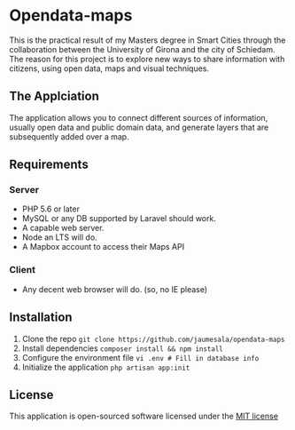 # Opendata-maps

This is the practical result of my Masters degree in Smart Cities through the collaboration between the University of Girona and the city of Schiedam.
The reason for this project is to explore new ways to share information with citizens, using open data, maps and visual techniques.

## The Applciation

The application allows you to connect different sources of information, usually open data and public domain data, and generate layers that are subsequently added over a map.

## Requirements

### Server
* PHP 5.6 or later
* MySQL or any DB supported by Laravel should work.
* A capable web server.
* Node an LTS will do.
* A Mapbox account to access their Maps API

### Client
* Any decent web browser will do. (so, no IE please)


## Installation

1. Clone the repo `git clone https://github.com/jaumesala/opendata-maps`
2. Install dependencies `composer install && npm install`
3. Configure the environment file `vi .env # Fill in database info`
4. Initialize the application `php artisan app:init`


## License

This application is open-sourced software licensed under the [MIT license](http://opensource.org/licenses/MIT)